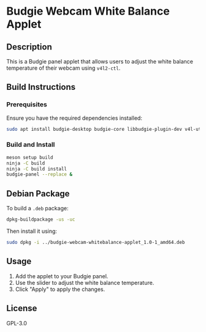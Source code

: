 # Budgie Webcam White Balance Applet

## Description
This is a Budgie panel applet that allows users to adjust the white balance temperature of their webcam using `v4l2-ctl`.

## Build Instructions
### Prerequisites
Ensure you have the required dependencies installed:
```bash
sudo apt install budgie-desktop budgie-core libbudgie-plugin-dev v4l-utils meson ninja-build valac
```

### Build and Install
```bash
meson setup build
ninja -C build
ninja -C build install
budgie-panel --replace &
```

## Debian Package
To build a `.deb` package:
```bash
dpkg-buildpackage -us -uc
```
Then install it using:
```bash
sudo dpkg -i ../budgie-webcam-whitebalance-applet_1.0-1_amd64.deb
```
## Usage
1. Add the applet to your Budgie panel.
2. Use the slider to adjust the white balance temperature.
3. Click "Apply" to apply the changes.

## License
GPL-3.0
